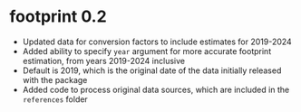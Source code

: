 # footprint 0.2

* Updated data for conversion factors to include estimates for 2019-2024
* Added ability to specify `year` argument for more accurate footprint estimation, from years 2019-2024 inclusive
 * Default is 2019, which is the original date of the data initially released with the package
* Added code to process original data sources, which are included in the `references` folder

